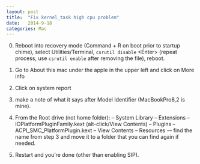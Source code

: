 ```yaml
---
layout: post
title:  "Fix kernel_task high cpu problem"
date:   2014-9-18
categories: Mac
---
```


0. Reboot into recovery mode (Command + R on boot prior to startup chime), select Utilities/Terminal, `csrutil disable` \<Enter\> (repeat process, use `csrutil enable` after removing the file), reboot.

1. Go to About this mac under the apple in the upper left and click on More info

2. Click on system report

3. make a note of what it says after Model Identifier (MacBookPro8,2 is mine).

4. From the Root drive (not home folder): – System  Library – Extensions – IOPlatformPluginFamily.kext (alt-click/View Contents) – Plugins – ACPI_SMC_PlatformPlugin.kext – View Contents – Resources -– find the name from step 3 and move it to a folder that you can find again if needed.

5. Restart and you’re done (other than enabling SIP).
